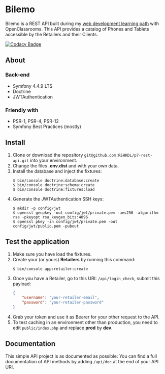 # Bilemo

Bilemo is a REST API built during my [web development learning path](https://openclassrooms.com/fr/paths/59-developpeur-dapplication-php-symfony) with OpenClassrooms.
This API provides a catalog of Phones and Tablets accessible by the Retailers and their Clients.

[![Codacy Badge](https://api.codacy.com/project/badge/Grade/5788f5542f9d46c1a6d8fb9852a9e6d9)](https://www.codacy.com/app/RSHKDL/p7-rest-api?utm_source=github.com&amp;utm_medium=referral&amp;utm_content=RSHKDL/p7-rest-api&amp;utm_campaign=Badge_Grade)

## About

### Back-end

* Symfony 4.4.9 LTS
* Doctrine
* JWTAuthentication

### Friendly with

* PSR-1, PSR-4, PSR-12
* Symfony Best Practices (mostly)

## Install

1. Clone or download the repository `git@github.com:RSHKDL/p7-rest-api.git` into your environment.
2. Change the files **.env.dist** and with your own data.
3. Install the database and inject the fixtures:
    ```
    $ bin/console doctrine:database:create
    $ bin/console doctrine:schema:create
    $ bin/console doctrine:fixtures:load
    ```
4. Generate the JWTAuthentication SSH keys:
    ```
    $ mkdir -p config/jwt
    $ openssl genpkey -out config/jwt/private.pem -aes256 -algorithm rsa -pkeyopt rsa_keygen_bits:4096
    $ openssl pkey -in config/jwt/private.pem -out config/jwt/public.pem -pubout
    ```

## Test the application

1. Make sure you have load the fixtures.
2. Create your (or yours) **Retailers** by running this command:
    ```
    $ bin/console app:retailer:create
    ```
3. Once you have a Retailer, go to this URI: `/api/login_check`, submit this payload:
    ```json
    {
        "username": "your-retailer-email",
        "password": "your-retailer-password"
    }
    ```
4. Grab your token and use it as Bearer for your other request to the API.
5. To test caching in an environment other than production, you need to edit `public/index.php` and replace **prod** by **dev**.

## Documentation

This simple API project is as documented as possible:
You can find a full documentation of API methods by adding `/api/doc` at the end of your API URI.
